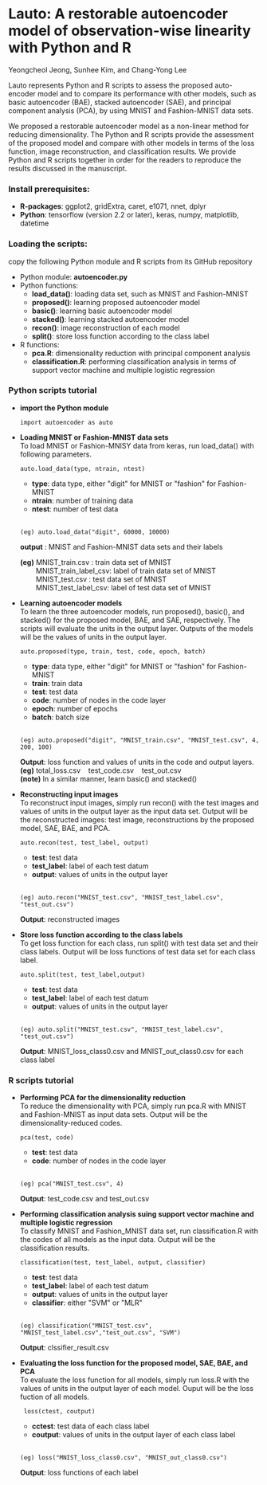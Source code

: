 # Lauto: A restorable autoencoder model of observation-wise linearity with Python and R


Yeongcheol Jeong, Sunhee Kim, and Chang-Yong Lee

Lauto represents Python and R scripts to assess the proposed auto-encoder model and to compare its performance with other models, such as basic autoencoder (BAE), stacked autoencoder (SAE), and principal component analysis (PCA), by using MNIST and Fashion-MNIST data sets.


We proposed a restorable autoencoder model as a non-linear method for reducing dimensionality. The Python and R scripts provide the assessment of the proposed model and compare with other models in terms of the loss function, image reconstruction, and classification results. We provide Python and R scripts together in order for the readers to reproduce the results discussed in the manuscript.

### Install prerequisites:
* __R-packages__: ggplot2, gridExtra, caret, e1071, nnet, dplyr
* __Python__: tensorflow (version 2.2 or later), keras, numpy, matplotlib, datetime

### Loading the scripts: 
   copy the following Python module and R scripts from its GitHub repository

* Python module: __autoencoder.py__
* Python functions: 	
    + __load_data()__: loading data set, such as MNIST and Fashion-MNIST
    + __proposed()__: learning proposed autoencoder model
    + __basic()__: learning basic autoencoder model
    + __stacked()__: learning stacked autoencoder model
    + __recon()__: image reconstruction of each model
    + __split()__: store loss function according to the class label
* R functions:
    + __pca.R__: dimensionality reduction with principal component analysis
    + __classification.R__: performing classification analysis in terms of support vector machine and multiple logistic regression


### Python scripts tutorial
* __import the Python module__ 
    ```
    import autoencoder as auto    
    ```
* __Loading MNIST or Fashion-MNIST data sets__    
To load MNIST or Fashion-MNISY data from keras, run load_data() with following parameters.

    ```
    auto.load_data(type, ntrain, ntest)     
    ```
    + __type__: data type, either "digit" for MNIST or "fashion" for Fashion-MNIST
    + __ntrain__: number of training data		
    + __ntest__: number of test data <br><br>   
    
    ```
    (eg) auto.load_data("digit", 60000, 10000)
    ```
    
    __output__ : MNIST and Fashion-MNIST data sets and their labels
    

    __(eg)__ MNIST_train.csv : train data set of MNIST   
&nbsp;&nbsp;&nbsp;&nbsp;&nbsp;&nbsp;&nbsp;&nbsp;MNIST_train_label_csv:  label of train data set of MNIST    
&nbsp;&nbsp;&nbsp;&nbsp;&nbsp;&nbsp;&nbsp;&nbsp;MNIST_test.csv : test data set of MNIST   
&nbsp;&nbsp;&nbsp;&nbsp;&nbsp;&nbsp;&nbsp;&nbsp;MNIST_test_label_csv: label of test data set of MNIST    


* __Learning autoencoder models__    
To learn the three autoencoder models, run proposed(), basic(), and stacked() for the proposed model, BAE, and SAE, respectively. The scripts will evaluate the units in the output layer. Outputs of the models will be the values of units in the output layer. 


    ```
    auto.proposed(type, train, test, code, epoch, batch)
    ```
    + __type__: data type, either "digit" for MNIST or "fashion" for Fashion-MNIST
    + __train__: train data		
    + __test__: test data		
    + __code__: number of nodes in the code layer
    + __epoch__: number of epochs		
    + __batch__: batch size  <br><br>  

    ```
    (eg) auto.proposed("digit", "MNIST_train.csv", "MNIST_test.csv", 4, 200, 100)
    ```
    __Output__: loss function and values of units in the code and output layers.     
    __(eg)__ total_loss.csv&nbsp;&nbsp;&nbsp;&nbsp;test_code.csv&nbsp;&nbsp;&nbsp;&nbsp;test_out.csv    
    __(note)__ In a similar manner, learn basic() and stacked()    


* __Reconstructing input images__    
To reconstruct input images, simply run recon() with the test images and values of units in the output layer as the input data set. Output will be the reconstructed images: test image, reconstructions by the proposed model, SAE, BAE, and PCA.


    ```
    auto.recon(test, test_label, output)
    ```
    + __test__: test data		
    + __test_label__: label of each test datum
    + __output__: values of units in the output layer <br><br>
 

    ```  
    (eg) auto.recon("MNIST_test.csv", "MNIST_test_label.csv", "test_out.csv")
    ```
    __Output__: reconstructed images

* __Store loss function according to the class labels__    
To get loss function for each class, run split() with test data set and their class labels. Output will be loss functions of test data set for each class label.

    ```  
    auto.split(test, test_label,output)
    ```  
    + __test__: test data		
    + __test_label__: label of each test datum
    + __output__: values of units in the output layer <br><br>
    
    ```
    (eg) auto.split("MNIST_test.csv", "MNIST_test_label.csv", "test_out.csv")
    ```
    __Output__: MNIST_loss_class0.csv and MNIST_out_class0.csv for each class label

### R scripts tutorial
* __Performing PCA for the dimensionality reduction__   
To reduce the dimensionality with PCA, simply run pca.R with MNIST and Fashion-MNIST as input data sets. Output will be the dimensionality-reduced codes. 
    ```
    pca(test, code)
    ```
    + __test__: test data			
    + __code__: number of nodes in the code layer<br><br>
    
    ```
    (eg) pca("MNIST_test.csv", 4)
    ```
    __Output__: test_code.csv and test_out.csv

* __Performing classification analysis suing support vector machine and multiple logistic regression__        
To classify MNIST and Fashion_MNIST data set, run classification.R with the codes of all models as the input data. Output will be the classification results.
    ```
    classification(test, test_label, output, classifier)
    ```
    + __test__: test data		
    + __test_label__: label of each test datum
    + __output__: values of units in the output layer 
    + __classifier__: either "SVM" or "MLR" <br><br>


    ```
    (eg) classification("MNIST_test.csv", "MNIST_test_label.csv","test_out.csv", "SVM")
    ```
    __Output__: clssifier_result.csv     

    
 * __Evaluating the loss function for the proposed model, SAE, BAE, and PCA__   
 To evaluate the loss function for all models, simply run loss.R with the values of units in the output layer of each model. Ouput will be the loss fuction of all models.
 
   ```
    loss(ctest, coutput)
    ```
    + __cctest__: test data of each class label	
    + __coutput__: values of units in the output layer of each class label <br><br>


    ```
    (eg) loss("MNIST_loss_class0.csv", "MNIST_out_class0.csv")
    ```
    __Output__: loss functions of each label  


